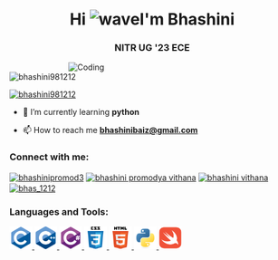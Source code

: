<h1 align="center">Hi  <img alt="wave" src="https://emojis.slackmojis.com/emojis/images/1570211625/6611/wave-animated.gif?1570211625" width="35">I'm Bhashini</h1>
<h3 align="center">NITR UG '23 ECE</h3>
<img align="right" alt="Coding" width="400" src="https://camo.githubusercontent.com/922afe93aa76083f12fbdc963df455549b7c58d6e323ea8dd146ebd378e09957/68747470733a2f2f6d65646961302e67697068792e636f6d2f6d656469612f6636686e68486b6b7338626b346a776a68332f67697068792e676966")
<p align="left"> <img src="https://komarev.com/ghpvc/?username=bhashini981212&label=Profile%20views&color=0e75b6&style=flat" alt="bhashini981212" /> </p>

<p align="left"> <a href="https://github.com/ryo-ma/github-profile-trophy"><img src="https://github-profile-trophy.vercel.app/?username=bhashini981212" alt="bhashini981212" /></a> </p>

- 🌱 I’m currently learning **python**

- 📫 How to reach me **bhashinibaiz@gmail.com**

<h3 align="left">Connect with me:</h3>
<p align="left">
<a href="https://twitter.com/bhashinipromod3" target="blank"><img align="center" src="https://raw.githubusercontent.com/rahuldkjain/github-profile-readme-generator/master/src/images/icons/Social/twitter.svg" alt="bhashinipromod3" height="30" width="40" /></a>
<a href="https://linkedin.com/in/bhashini promodya vithana" target="blank"><img align="center" src="https://raw.githubusercontent.com/rahuldkjain/github-profile-readme-generator/master/src/images/icons/Social/linked-in-alt.svg" alt="bhashini promodya vithana" height="30" width="40" /></a>
<a href="https://fb.com/bhashini vithana" target="blank"><img align="center" src="https://raw.githubusercontent.com/rahuldkjain/github-profile-readme-generator/master/src/images/icons/Social/facebook.svg" alt="bhashini vithana" height="30" width="40" /></a>
<a href="https://instagram.com/bhas_1212" target="blank"><img align="center" src="https://raw.githubusercontent.com/rahuldkjain/github-profile-readme-generator/master/src/images/icons/Social/instagram.svg" alt="bhas_1212" height="30" width="40" /></a>
</p>

<h3 align="left">Languages and Tools:</h3>
<p align="left"> <a href="https://www.cprogramming.com/" target="_blank" rel="noreferrer"> <img src="https://raw.githubusercontent.com/devicons/devicon/master/icons/c/c-original.svg" alt="c" width="40" height="40"/> </a> <a href="https://www.w3schools.com/cpp/" target="_blank" rel="noreferrer"> <img src="https://raw.githubusercontent.com/devicons/devicon/master/icons/cplusplus/cplusplus-original.svg" alt="cplusplus" width="40" height="40"/> </a> <a href="https://www.w3schools.com/cs/" target="_blank" rel="noreferrer"> <img src="https://raw.githubusercontent.com/devicons/devicon/master/icons/csharp/csharp-original.svg" alt="csharp" width="40" height="40"/> </a> <a href="https://www.w3schools.com/css/" target="_blank" rel="noreferrer"> <img src="https://raw.githubusercontent.com/devicons/devicon/master/icons/css3/css3-original-wordmark.svg" alt="css3" width="40" height="40"/> </a> <a href="https://www.w3.org/html/" target="_blank" rel="noreferrer"> <img src="https://raw.githubusercontent.com/devicons/devicon/master/icons/html5/html5-original-wordmark.svg" alt="html5" width="40" height="40"/> </a> <a href="https://www.python.org" target="_blank" rel="noreferrer"> <img src="https://raw.githubusercontent.com/devicons/devicon/master/icons/python/python-original.svg" alt="python" width="40" height="40"/> </a> <a href="https://developer.apple.com/swift/" target="_blank" rel="noreferrer"> <img src="https://raw.githubusercontent.com/devicons/devicon/master/icons/swift/swift-original.svg" alt="swift" width="40" height="40"/> </a> </p>
